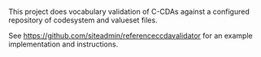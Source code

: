 This project does vocabulary validation of C-CDAs against a configured repository of codesystem and valueset files.

See https://github.com/siteadmin/referenceccdavalidator for an example implementation and instructions.